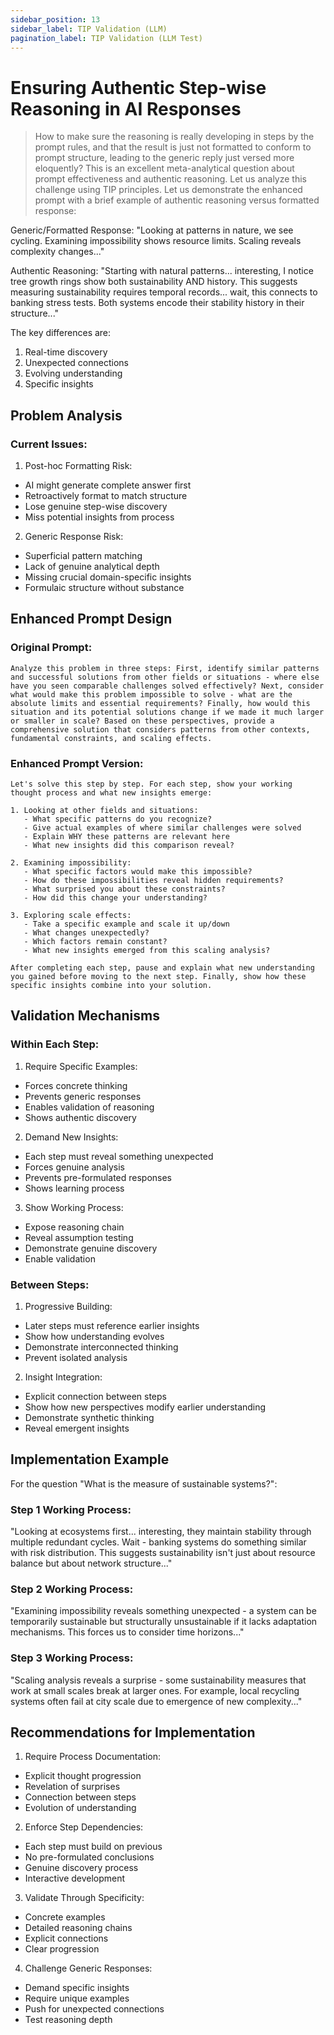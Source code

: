 ```yaml
---
sidebar_position: 13
sidebar_label: TIP Validation (LLM)
pagination_label: TIP Validation (LLM Test)
---
```


# Ensuring Authentic Step-wise Reasoning in AI Responses

> How to make sure the reasoning is really developing in steps by the prompt rules, and that the result is just not formatted to conform to prompt structure, leading to the generic reply just versed more eloquently? This is an excellent meta-analytical question about prompt effectiveness and authentic reasoning. Let us analyze this challenge using TIP principles.
Let us demonstrate the enhanced prompt with a brief example of authentic reasoning versus formatted response:

Generic/Formatted Response:
"Looking at patterns in nature, we see cycling. Examining impossibility shows resource limits. Scaling reveals complexity changes..."

Authentic Reasoning:
"Starting with natural patterns... interesting, I notice tree growth rings show both sustainability AND history. This suggests measuring sustainability requires temporal records... wait, this connects to banking stress tests. Both systems encode their stability history in their structure..."

The key differences are:
1. Real-time discovery
2. Unexpected connections
3. Evolving understanding
4. Specific insights

## Problem Analysis

### Current Issues:
1. Post-hoc Formatting Risk:
- AI might generate complete answer first
- Retroactively format to match structure
- Lose genuine step-wise discovery
- Miss potential insights from process

2. Generic Response Risk:
- Superficial pattern matching
- Lack of genuine analytical depth
- Missing crucial domain-specific insights
- Formulaic structure without substance

## Enhanced Prompt Design

### Original Prompt:
```
Analyze this problem in three steps: First, identify similar patterns and successful solutions from other fields or situations - where else have you seen comparable challenges solved effectively? Next, consider what would make this problem impossible to solve - what are the absolute limits and essential requirements? Finally, how would this situation and its potential solutions change if we made it much larger or smaller in scale? Based on these perspectives, provide a comprehensive solution that considers patterns from other contexts, fundamental constraints, and scaling effects.
```

### Enhanced Prompt Version:
```
Let's solve this step by step. For each step, show your working thought process and what new insights emerge:

1. Looking at other fields and situations:
   - What specific patterns do you recognize?
   - Give actual examples of where similar challenges were solved
   - Explain WHY these patterns are relevant here
   - What new insights did this comparison reveal?

2. Examining impossibility:
   - What specific factors would make this impossible?
   - How do these impossibilities reveal hidden requirements?
   - What surprised you about these constraints?
   - How did this change your understanding?

3. Exploring scale effects:
   - Take a specific example and scale it up/down
   - What changes unexpectedly?
   - Which factors remain constant?
   - What new insights emerged from this scaling analysis?

After completing each step, pause and explain what new understanding you gained before moving to the next step. Finally, show how these specific insights combine into your solution.
```

## Validation Mechanisms

### Within Each Step:
1. Require Specific Examples:
- Forces concrete thinking
- Prevents generic responses
- Enables validation of reasoning
- Shows authentic discovery

2. Demand New Insights:
- Each step must reveal something unexpected
- Forces genuine analysis
- Prevents pre-formulated responses
- Shows learning process

3. Show Working Process:
- Expose reasoning chain
- Reveal assumption testing
- Demonstrate genuine discovery
- Enable validation

### Between Steps:
1. Progressive Building:
- Later steps must reference earlier insights
- Show how understanding evolves
- Demonstrate interconnected thinking
- Prevent isolated analysis

2. Insight Integration:
- Explicit connection between steps
- Show how new perspectives modify earlier understanding
- Demonstrate synthetic thinking
- Reveal emergent insights

## Implementation Example

For the question "What is the measure of sustainable systems?":

### Step 1 Working Process:
"Looking at ecosystems first... interesting, they maintain stability through multiple redundant cycles. Wait - banking systems do something similar with risk distribution. This suggests sustainability isn't just about resource balance but about network structure..."

### Step 2 Working Process:
"Examining impossibility reveals something unexpected - a system can be temporarily sustainable but structurally unsustainable if it lacks adaptation mechanisms. This forces us to consider time horizons..."

### Step 3 Working Process:
"Scaling analysis reveals a surprise - some sustainability measures that work at small scales break at larger ones. For example, local recycling systems often fail at city scale due to emergence of new complexity..."

## Recommendations for Implementation

1. Require Process Documentation:
- Explicit thought progression
- Revelation of surprises
- Connection between steps
- Evolution of understanding

2. Enforce Step Dependencies:
- Each step must build on previous
- No pre-formulated conclusions
- Genuine discovery process
- Interactive development

3. Validate Through Specificity:
- Concrete examples
- Detailed reasoning chains
- Explicit connections
- Clear progression

4. Challenge Generic Responses:
- Demand specific insights
- Require unique examples
- Push for unexpected connections
- Test reasoning depth
